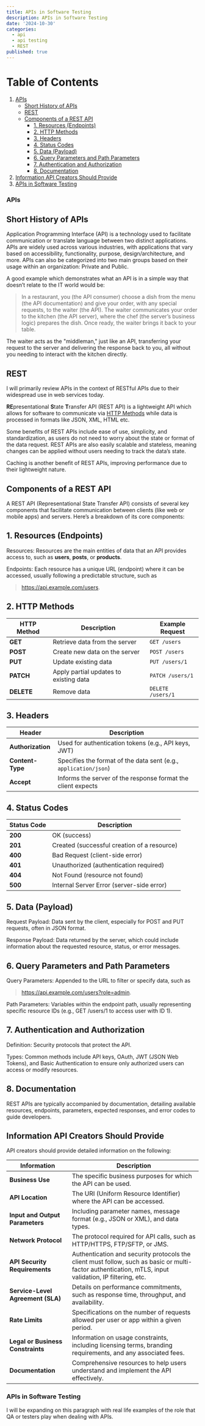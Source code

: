 ```yaml
---
title: APIs in Software Testing
description: APIs in Software Testing
date: '2024-10-30'
categories:
  - api
  - api testing
  - REST
published: true
---
```


# Table of Contents

1. [APIs](#apis)
   - [Short History of APIs](#short-history-of-apis)
   - [REST](#rest)
   - [Components of a REST API](#components-of-a-rest-api)
     - [1. Resources (Endpoints)](#1-resources-endpoints)
     - [2. HTTP Methods](#2-http-methods)
     - [3. Headers](#3-headers)
     - [4. Status Codes](#4-status-codes)
     - [5. Data (Payload)](#5-data-payload)
     - [6. Query Parameters and Path Parameters](#6-query-parameters-and-path-parameters)
     - [7. Authentication and Authorization](#7-authentication-and-authorization)
     - [8. Documentation](#8-documentation)
2. [Information API Creators Should Provide](#information-api-creators-should-provide)
3. [APIs in Software Testing](#apis-in-software-testing)

### APIs

## Short History of APIs
Application Programming Interface (API) is a technology used to facilitate communication or translate language between two distinct applications. APIs are widely used across various industries, with applications that vary based on accessibility, functionality, purpose, design/architecture, and more. APIs can also be categorized into two main groups based on their usage within an organization: Private and Public.

A good example which demonstrates what an API is in a simple way that doesn’t relate to the IT world would be:

>In a restaurant, you (the API consumer) choose a dish from the menu (the API documentation) and give your order, with any special requests, to the waiter (the API). The waiter communicates your order to the kitchen (the API server), where the chef (the server’s business logic) prepares the dish. Once ready, the waiter brings it back to your table.

The waiter acts as the "middleman," just like an API, transferring your request to the server and delivering the response back to you, all without you needing to interact with the kitchen directly.

## REST

I will primarily review APIs in the context of RESTful APIs due to their widespread use in web services today. 

**RE**presentational **S**tate **T**ransfer API (REST API) is a lightweight API which allows for software to communicate via [HTTP Methods](#2-http-methods) while data is processed in formats like JSON, XML, HTML etc.

Some benefits of REST APIs include ease of use, simplicity, and standardization, as users do not need to worry about the state or format of the data request. REST APIs are also easily scalable and stateless, meaning changes can be applied without users needing to track the data’s state.

Caching is another benefit of REST APIs, improving performance due to their lightweight nature.

## Components of a REST API
A REST API (Representational State Transfer API) consists of several key components that facilitate communication between clients (like web or mobile apps) and servers. Here’s a breakdown of its core components:

## 1. Resources (Endpoints)
Resources: Resources are the main entities of data that an API provides access to, such as **users**, **posts**, or **products**.

Endpoints: Each resource has a unique URL (endpoint) where it can be accessed, usually following a predictable structure, such as 
> https://api.example.com/users.

## 2. HTTP Methods

| HTTP Method | Description                                            | Example Request             |
|-------------|--------------------------------------------------------|------------------------------|
| **GET**     | Retrieve data from the server                         | `GET /users`                |
| **POST**    | Create new data on the server                         | `POST /users`               |
| **PUT**     | Update existing data                                   | `PUT /users/1`              |
| **PATCH**   | Apply partial updates to existing data                 | `PATCH /users/1`            |
| **DELETE**  | Remove data                                           | `DELETE /users/1`           |

## 3. Headers

| Header         | Description                                                         |
|----------------|---------------------------------------------------------------------|
| **Authorization** | Used for authentication tokens (e.g., API keys, JWT)               |
| **Content-Type**  | Specifies the format of the data sent (e.g., `application/json`)   |
| **Accept**        | Informs the server of the response format the client expects         |

## 4. Status Codes

| Status Code | Description                                   |
|-------------|-----------------------------------------------|
| **200**     | OK (success)                                 |
| **201**     | Created (successful creation of a resource)  |
| **400**     | Bad Request (client-side error)              |
| **401**     | Unauthorized (authentication required)       |
| **404**     | Not Found (resource not found)               |
| **500**     | Internal Server Error (server-side error)    |


## 5. Data (Payload)
Request Payload: Data sent by the client, especially for POST and PUT requests, often in JSON format.

Response Payload: Data returned by the server, which could include information about the requested resource, status, or error messages.

## 6. Query Parameters and Path Parameters
Query Parameters: Appended to the URL to filter or specify data, such as 
>https://api.example.com/users?role=admin.

Path Parameters: Variables within the endpoint path, usually representing specific resource IDs (e.g., GET /users/1 to access user with ID 1).
## 7. Authentication and Authorization
Definition: Security protocols that protect the API.

Types: Common methods include API keys, OAuth, JWT (JSON Web Tokens), and Basic Authentication to ensure only authorized users can access or modify resources.
## 8. Documentation
REST APIs are typically accompanied by documentation, detailing available resources, endpoints, parameters, expected responses, and error codes to guide developers.




## Information API Creators Should Provide

API creators should provide detailed information on the following:

| Information                     | Description                                                                                                         |
|----------------------------------|---------------------------------------------------------------------------------------------------------------------|
| **Business Use**                 | The specific business purposes for which the API can be used.                                                     |
| **API Location**                 | The URI (Uniform Resource Identifier) where the API can be accessed.                                              |
| **Input and Output Parameters**  | Including parameter names, message format (e.g., JSON or XML), and data types.                                    |
| **Network Protocol**             | The protocol required for API calls, such as HTTP/HTTPS, FTP/SFTP, or JMS.                                       |
| **API Security Requirements**     | Authentication and security protocols the client must follow, such as basic or multi-factor authentication, mTLS, input validation, IP filtering, etc. |
| **Service-Level Agreement (SLA)**| Details on performance commitments, such as response time, throughput, and availability.                           |
| **Rate Limits**                  | Specifications on the number of requests allowed per user or app within a given period.                           |
| **Legal or Business Constraints** | Information on usage constraints, including licensing terms, branding requirements, and any associated fees.       |
| **Documentation**                | Comprehensive resources to help users understand and implement the API effectively.                                |



### APIs in Software Testing

I will be expanding on this paragraph with real life examples of the role that QA or testers play when dealing with APIs.